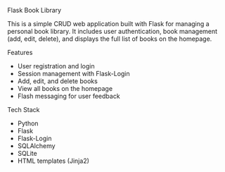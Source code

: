 Flask Book Library

This is a simple CRUD web application built with Flask for managing a personal book library. It includes user authentication, book management (add, edit, delete), and displays the full list of books on the homepage.

Features
- User registration and login
- Session management with Flask-Login
- Add, edit, and delete books
- View all books on the homepage
- Flash messaging for user feedback

Tech Stack
- Python
- Flask
- Flask-Login
- SQLAlchemy
- SQLite
- HTML templates (Jinja2)



